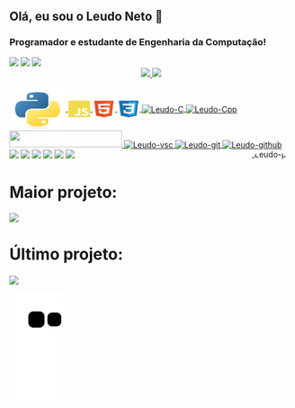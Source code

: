 ## Olá, eu sou o Leudo Neto 👋
### Programador e estudante de Engenharia da Computação!

<div>
  <img src="https://img.shields.io/github/followers/LeudoNeto.svg?style=social&label=Follow&maxAge=2592000" target="_blank">
  <img src="https://img.shields.io/github/stars/LeudoNeto.svg" target="_blank">
  <img src="https://img.shields.io/github/forks/LeudoNeto/nezuko-s2.svg" target="_blank">
</div>

<div align="center">
  <a href="https://github.com/LeudoNeto">
  <img height="180em" src="https://github-readme-stats.vercel.app/api?username=LeudoNeto&show_icons=true&theme=gotham&include_all_commits=true&count_private=true"/>
  <img height="180em" src="https://github-readme-stats.vercel.app/api/top-langs/?username=LeudoNeto&layout=compact&langs_count=7&theme=gotham"/>
</div>

<div style="display: inline_block"><br>
  <img align="center" alt="Leudo-Python" height="75" width="100" src="https://raw.githubusercontent.com/devicons/devicon/master/icons/python/python-original.svg">
  <img align="center" alt="Leudo-Js" height="30" width="40" src="https://raw.githubusercontent.com/devicons/devicon/master/icons/javascript/javascript-plain.svg">
  <img align="center" alt="Leudo-HTML" height="30" width="40" src="https://raw.githubusercontent.com/devicons/devicon/master/icons/html5/html5-original.svg">
  <img align="center" alt="Leudo-CSS" height="30" width="40" src="https://raw.githubusercontent.com/devicons/devicon/master/icons/css3/css3-original.svg">
  <img align="center" alt="Leudo-C" height="30" width="40" src="https://cdn.jsdelivr.net/gh/devicons/devicon/icons/c/c-original.svg">
  <img align="center" alt="Leudo-Cpp" height="30" width="40" src="https://cdn.jsdelivr.net/gh/devicons/devicon/icons/cplusplus/cplusplus-original.svg">
  <img height="30" width="200" src="https://upload.wikimedia.org/wikipedia/commons/5/59/Empty.png">
  <img align="center" alt="Leudo-vsc" height="30" width="40" src="https://cdn.jsdelivr.net/gh/devicons/devicon/icons/vscode/vscode-original.svg">
  <img align="center" alt="Leudo-git" height="30" width="40" src="https://cdn.jsdelivr.net/gh/devicons/devicon/icons/git/git-original.svg">
  <img align="center" alt="Leudo-github" height="30" width="40" src="https://cdn.jsdelivr.net/gh/devicons/devicon/icons/github/github-original.svg">


  
  <img align="right" alt="Leudo-pic" height="160" style="border-radius:50px;" src="https://images-ext-2.discordapp.net/external/Fol9yV-2HvOuetXeFuQoD_PSMCdKr6iV47Bu7zlPTJo/%3Fsize%3D512/https/cdn.discordapp.com/avatars/414421671638990848/b0c55f2e796f9f656a702ecacd1e734f.png?width=427&height=427">
</div>
  
<div>
  <a href="https://www.youtube.com/channel/UCZ_cHICVY_dowQ2XvZWpmkQ" target="_blank"><img src="https://img.shields.io/badge/YouTube-FF0000?style=for-the-badge&logo=youtube&logoColor=black" target="_blank"></a>
  <a href="https://www.instagram.com/leudoneto09/" target="_blank"><img src="https://img.shields.io/badge/-Instagram-%23E4405F?style=for-the-badge&logo=instagram&logoColor=black" target="_blank"></a>
 	<a href="" target="_blank"><img src="https://img.shields.io/badge/Twitch-9146FF?style=for-the-badge&logo=twitch&logoColor=black" target="_blank"></a>
 <a href="" target="_blank"><img src="https://img.shields.io/badge/Discord-7289DA?style=for-the-badge&logo=discord&logoColor=black" target="_blank"></a> 
  <a href = "mailto:"><img src="https://img.shields.io/badge/-Gmail-%23333?style=for-the-badge&logo=gmail&logoColor=white" target="_blank"></a>
  <a href="" target="_blank"><img src="https://img.shields.io/badge/-LinkedIn-%230077B5?style=for-the-badge&logo=linkedin&logoColor=white" target="_blank"></a> 
</div>

# Maior projeto:

<div>
  <a href="https://github.com/LeudoNeto/nezuko-s2">
  <img width='49%' align="center"src="https://github-readme-stats.vercel.app/api/pin/?username=LeudoNeto&repo=nezuko-s2&border_color=02D892&bg_color=0D1117&title_color=C9D1D9&text_color=8B949E&icon_color=02D892" />
  </a>
</div>

# Último projeto:

<div>
  <a href="https://github.com/LeudoNeto/python-chess-on-terminal">
  <img width='49%' align="center"src="https://github-readme-stats.vercel.app/api/pin/?username=LeudoNeto&repo=python-chess-on-terminal&border_color=02D892&bg_color=0D1117&title_color=C9D1D9&text_color=8B949E&icon_color=02D892" />
  </a>
</div>

<div> 

  ![Snake animation](https://github.com/LeudoNeto/LeudoNeto/blob/output/github-contribution-grid-snake.svg)

</div>

